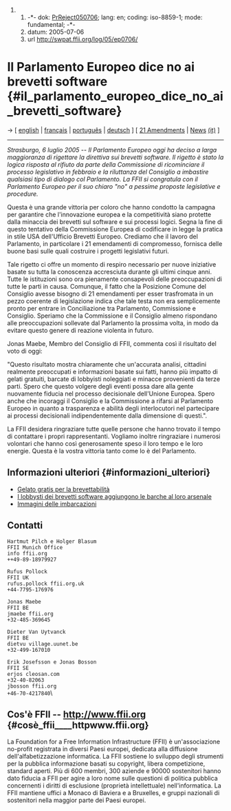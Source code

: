 1.  1.  -\*- dok: [PrReject050706](PrReject050706 "wikilink"); lang: en;
        coding: iso-8859-1; mode: fundamental; -\*-
    2.  datum: 2005-07-06
    3.  url <http://swpat.ffii.org/log/05/ep0706/>

# Il Parlamento Europeo dice no ai brevetti software {#il_parlamento_europeo_dice_no_ai_brevetti_software}

-\> \[ [ english](PrReject050706En "wikilink") \| [
français](PrReject050706Fr "wikilink") \| [
português](PrReject050706Pt "wikilink") \| [
deutsch](Ep050706De "wikilink") \] \[ [ 21
Amendments](AmPlenPr050701En "wikilink") \| [
News](SwpatcninoEn "wikilink") [ (it)](SwpatcninoIt "wikilink") \]

------------------------------------------------------------------------

*Strasburgo, 6 luglio 2005 \-- Il Parlamento Europeo oggi ha deciso a
larga maggioranza di rigettare la direttiva sui brevetti software. Il
rigetto è stato la logica risposta al rifiuto da parte della Commissione
di ricominciare il processo legislativo in febbraio e la riluttanza del
Consiglio a imbastire qualsiasi tipo di dialogo col Parlamento. La FFII
si congratula con il Parlamento Europeo per il suo chiaro \"no\" a
pessime proposte legislative e procedure.*

Questa è una grande vittoria per coloro che hanno condotto la campagna
per garantire che l\'innovazione europea e la competitività siano
protette dalla minaccia dei brevetti sul software e sui processi logici.
Segna la fine di questo tentativo della Commissione Europea di
codificare in legge la pratica in stile USA dell\'Ufficio Brevetti
Europeo. Crediamo che il lavoro del Parlamento, in particolare i 21
emendamenti di compromesso, fornisca delle buone basi sulle quali
costruire i progetti legislativi futuri.

Tale rigetto ci offre un momento di respiro necessario per nuove
iniziative basate su tutta la conoscenza accresciuta durante gli ultimi
cinque anni. Tutte le istituzioni sono ora pienamente consapevoli delle
preoccupazioni di tutte le parti in causa. Comunque, il fatto che la
Posizione Comune del Consiglio avesse bisogno di 21 emendamenti per
esser trasfromata in un pezzo coerente di legislazione indica che tale
testa non era semplicemente pronto per entrare in Conciliazione tra
Parlamento, Commissione e Consiglio. Speriamo che la Commissione e il
Consiglio almeno rispondano alle preoccupazioni sollevate dal Parlamento
la prossima volta, in modo da evitare questo genere di reazione violenta
in futuro.

Jonas Maebe, Membro del Consiglio di FFII, commenta così il risultato
del voto di oggi:

\"Questo risultato mostra chiaramente che un\'accurata analisi,
cittadini realmente preoccupati e informazioni basate sui fatti, hanno
più impatto di gelati gratuiti, barcate di lobbyisti noleggiati e
minacce provenienti da terze parti. Spero che questo volgere degli
eventi possa dare alla gente nuovamente fiducia nel processo decisionale
dell\'Unione Europea. Spero anche che incoraggi il Consiglio e la
Commissione a rifarsi al Parlamento Europeo in quanto a trasparenza e
abilità degli interlocutori nel partecipare ai processi decisionali
indipendentemente dalla dimensione di questi.\".

La FFII desidera ringraziare tutte quelle persone che hanno trovato il
tempo di contattare i propri rappresentanti. Vogliamo inoltre
ringraziare i numerosi volontari che hanno così generosamente speso il
loro tempo e le loro energie. Questa è la vostra vittoria tanto come lo
è del Parlamento.

## Informazioni ulteriori {#informazioni_ulteriori}

-   [ Gelato gratis per la
    brevettabilità](CampIcecream050601En "wikilink")
-   [I lobbysti dei brevetti software aggiungono le barche al loro
    arsenale](http://lists.ffii.org/pipermail/news/2005-July/000297.html "wikilink")
-   [Immagini delle
    imbarcazioni](http://gallery.ffii.org/Strasbourg050705 "wikilink")

## Contatti

`Hartmut Pilch e Holger Blasum`\
`FFII Munich Office`\
`info ffii.org`\
`++49-89-18979927`

`Rufus Pollock`\
`FFII UK`\
`rufus.pollock ffii.org.uk`\
`+44-7795-176976`

`Jonas Maebe`\
`FFII BE`\
`jmaebe ffii.org`\
`+32-485-369645`

`Dieter Van Uytvanck`\
`FFII BE`\
`dietvu village.uunet.be`\
`+32-499-167010`

`Erik Josefsson e Jonas Bosson`\
`FFII SE`\
`erjos cleosan.com`\
`+32-40-82063`\
`jbosson ffii.org`\
`+46-70-4217840`\

## Cos\'è FFII \-- <http://www.ffii.org> {#cosè_ffii____httpwww.ffii.org}

La Foundation for a Free Information Infrastructure (FFII) è
un\'associazione no-profit registrata in diversi Paesi europei, dedicata
alla diffusione dell\'alfabetizzazione informatica. La FFII sostiene lo
sviluppo degli strumenti per la pubblica informazione basati su
copyright, libera competizione, standard aperti. Più di 600 membri, 300
aziende e 90000 sostenitori hanno dato fiducia a FFII per agire a loro
nome sulle questioni di politica pubblica concernenti i diritti di
esclusione (proprietà intellettuale) nell\'informatica. La FFII mantiene
uffici a Monaco di Baviera e a Bruxelles, e gruppi nazionali di
sostenitori nella maggior parte dei Paesi europei.
